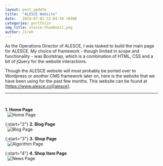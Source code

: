 ```yaml
---
layout: post_update
title:  "ALESCE Website"
date:   2019-07-01 22:04:50 +0300
categories: portfolio
img_title: alesce-thumbnail.png
author: Jireh
---
```


As the Operations Director of ALESCE, I was tasked to build the main page for ALESCE. My choice of framework - though limited in scope and functionality - was Bootstrap, which is a combination of HTML, CSS and a bit of jQuery for the website interactions.

Though the ALESCE website will most probably be ported over to Wordpress or another CMS framework later on, here is the website that we have been using for the past few months. This website can be found at [https://www.alesce.co][alesce].

---
&nbsp;

**1. Home Page**  
&nbsp;
![Home Page](/portfolio/assets/img/alesce/alesce-home.png)  

{:start="2"}
**2. Blog Page**  
&nbsp;
![Blog Page](/portfolio/assets/img/alesce/alesce-blog.png)   

{:start="3"}
**3. Shop Page**  
&nbsp;
![Algorithm Page](/portfolio/assets/img/alesce/alesce-shop.png)  

{:start="4"}
**4. Shop Item Page**  
&nbsp;
![News Page](/portfolio/assets/img/alesce/alesce-shop_item.png)  

[alesce]: https://www.alesce.co